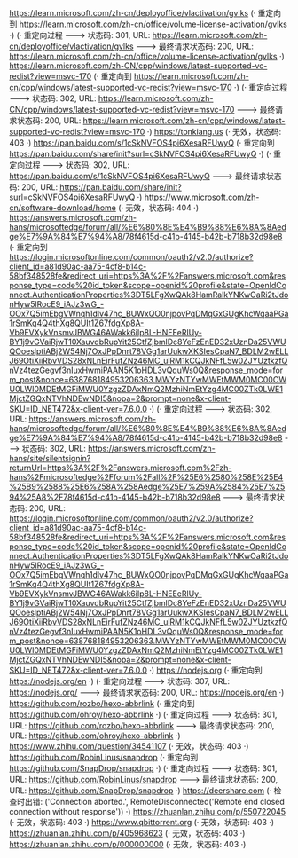 https://learn.microsoft.com/zh-cn/deployoffice/vlactivation/gvlks (· 重定向到 https://learn.microsoft.com/zh-cn/office/volume-license-activation/gvlks ·)
(· 重定向过程 ---> 状态码: 301, URL: https://learn.microsoft.com/zh-cn/deployoffice/vlactivation/gvlks ---> 最终请求状态码: 200, URL: https://learn.microsoft.com/zh-cn/office/volume-license-activation/gvlks ·)
https://learn.microsoft.com/zh-CN/cpp/windows/latest-supported-vc-redist?view=msvc-170 (· 重定向到 https://learn.microsoft.com/zh-cn/cpp/windows/latest-supported-vc-redist?view=msvc-170 ·)
(· 重定向过程 ---> 状态码: 302, URL: https://learn.microsoft.com/zh-CN/cpp/windows/latest-supported-vc-redist?view=msvc-170 ---> 最终请求状态码: 200, URL: https://learn.microsoft.com/zh-cn/cpp/windows/latest-supported-vc-redist?view=msvc-170 ·)
https://tonkiang.us (· 无效，状态码: 403 ·)
https://pan.baidu.com/s/1cSkNVFOS4pi6XesaRFUwyQ (· 重定向到 https://pan.baidu.com/share/init?surl=cSkNVFOS4pi6XesaRFUwyQ ·)
(· 重定向过程 ---> 状态码: 302, URL: https://pan.baidu.com/s/1cSkNVFOS4pi6XesaRFUwyQ ---> 最终请求状态码: 200, URL: https://pan.baidu.com/share/init?surl=cSkNVFOS4pi6XesaRFUwyQ ·)
https://www.microsoft.com/zh-cn/software-download/home (· 无效，状态码: 404 ·)
https://answers.microsoft.com/zh-hans/microsoftedge/forum/all/%E6%80%8E%E4%B9%88%E6%8A%8Aedge%E7%9A%84%E7%94%A8/78f4615d-c41b-4145-b42b-b718b32d98e8 (· 重定向到 https://login.microsoftonline.com/common/oauth2/v2.0/authorize?client_id=a81d90ac-aa75-4cf8-b14c-58bf348528fe&redirect_uri=https%3A%2F%2Fanswers.microsoft.com&response_type=code%20id_token&scope=openid%20profile&state=OpenIdConnect.AuthenticationProperties%3DT5LFgXwQAk8HamRalkYNKwOaRi2tJdonHyw5lRocE9_iAJz3wG_-OOx7Q5imEbgVWnqh1dlv47hc_BUWxQO0njpovPqDMqGxGUgKhcWqaaPGa1rSmKq4Q4thXg8QUIt1Z67fdgXp8A-Vb9EVXykVnsmvJBWG46AWakk6iIp8L-HNEEeRlUy-BY1j9vGVaiRjwT10XauvdbRupYit25CtfZjbmlDc8YeFzEnED32xUznDa25VWUQOoeslptiABj2W54Nj7OxJPpDnrt78VGg1arUukwXKSIesCpaN7_BDLM2wELLJ69OtiXiiRbvVDS28xNLnEirFufZNz46MC_ulRM1kCQJkNFfL5w0ZJYUztkzfQnVz4tezGegvf3nIuxHwmiPAAN5K1oHDL3vQquWs0Q&response_mode=form_post&nonce=638768184953206363.MWYzNTYwMWEtMWM0MC00OWU0LWI0MDEtMGFiMWU0YzgzZDAxNmQ2MzhiNmEtYzg4MC00ZTk0LWE1MjctZGQxNTVhNDEwNDI5&nopa=2&prompt=none&x-client-SKU=ID_NET472&x-client-ver=7.6.0.0 ·)
(· 重定向过程 ---> 状态码: 302, URL: https://answers.microsoft.com/zh-hans/microsoftedge/forum/all/%E6%80%8E%E4%B9%88%E6%8A%8Aedge%E7%9A%84%E7%94%A8/78f4615d-c41b-4145-b42b-b718b32d98e8 ---> 状态码: 302, URL: https://answers.microsoft.com/zh-hans/site/silentsignin?returnUrl=https%3A%2F%2Fanswers.microsoft.com%2Fzh-hans%2Fmicrosoftedge%2Fforum%2Fall%2F%25E6%2580%258E%25E4%25B9%2588%25E6%258A%258Aedge%25E7%259A%2584%25E7%2594%25A8%2F78f4615d-c41b-4145-b42b-b718b32d98e8 ---> 最终请求状态码: 200, URL: https://login.microsoftonline.com/common/oauth2/v2.0/authorize?client_id=a81d90ac-aa75-4cf8-b14c-58bf348528fe&redirect_uri=https%3A%2F%2Fanswers.microsoft.com&response_type=code%20id_token&scope=openid%20profile&state=OpenIdConnect.AuthenticationProperties%3DT5LFgXwQAk8HamRalkYNKwOaRi2tJdonHyw5lRocE9_iAJz3wG_-OOx7Q5imEbgVWnqh1dlv47hc_BUWxQO0njpovPqDMqGxGUgKhcWqaaPGa1rSmKq4Q4thXg8QUIt1Z67fdgXp8A-Vb9EVXykVnsmvJBWG46AWakk6iIp8L-HNEEeRlUy-BY1j9vGVaiRjwT10XauvdbRupYit25CtfZjbmlDc8YeFzEnED32xUznDa25VWUQOoeslptiABj2W54Nj7OxJPpDnrt78VGg1arUukwXKSIesCpaN7_BDLM2wELLJ69OtiXiiRbvVDS28xNLnEirFufZNz46MC_ulRM1kCQJkNFfL5w0ZJYUztkzfQnVz4tezGegvf3nIuxHwmiPAAN5K1oHDL3vQquWs0Q&response_mode=form_post&nonce=638768184953206363.MWYzNTYwMWEtMWM0MC00OWU0LWI0MDEtMGFiMWU0YzgzZDAxNmQ2MzhiNmEtYzg4MC00ZTk0LWE1MjctZGQxNTVhNDEwNDI5&nopa=2&prompt=none&x-client-SKU=ID_NET472&x-client-ver=7.6.0.0 ·)
https://nodejs.org (· 重定向到 https://nodejs.org/en ·)
(· 重定向过程 ---> 状态码: 307, URL: https://nodejs.org/ ---> 最终请求状态码: 200, URL: https://nodejs.org/en ·)
https://github.com/rozbo/hexo-abbrlink (· 重定向到 https://github.com/ohroy/hexo-abbrlink ·)
(· 重定向过程 ---> 状态码: 301, URL: https://github.com/rozbo/hexo-abbrlink ---> 最终请求状态码: 200, URL: https://github.com/ohroy/hexo-abbrlink ·)
https://www.zhihu.com/question/34541107 (· 无效，状态码: 403 ·)
https://github.com/RobinLinus/snapdrop (· 重定向到 https://github.com/SnapDrop/snapdrop ·)
(· 重定向过程 ---> 状态码: 301, URL: https://github.com/RobinLinus/snapdrop ---> 最终请求状态码: 200, URL: https://github.com/SnapDrop/snapdrop ·)
https://deershare.com (· 检查时出错: ('Connection aborted.', RemoteDisconnected('Remote end closed connection without response')) ·)
https://zhuanlan.zhihu.com/p/550722045 (· 无效，状态码: 403 ·)
https://www.qbittorrent.org (· 无效，状态码: 403 ·)
https://zhuanlan.zhihu.com/p/405968623 (· 无效，状态码: 403 ·)
https://zhuanlan.zhihu.com/p/000000000 (· 无效，状态码: 403 ·)
